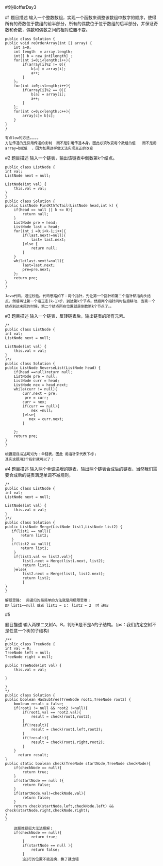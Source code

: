 ﻿#剑指offerDay3

#1
题目描述
输入一个整数数组，实现一个函数来调整该数组中数字的顺序，使得所有的奇数位于数组的前半部分，所有的偶数位于位于数组的后半部分，并保证奇数和奇数，偶数和偶数之间的相对位置不变。

    public class Solution {
    public void reOrderArray(int [] array) {
        int a=0;
        int length  = array.length;
        int[] b = new int[length] ;
        for(int i=0;i<length;i++){
            if(array[i]%2 != 0){
            	b[a] = array[i];
                a++;
            }
        };
        for(int i=0;i<length;i++){
            if(array[i]%2 == 0){
                b[a] = array[i];
                a++;
            }
        };
        for(int c=0;c<length;c++){
            array[c]= b[c];
        }
    }
    }

```
有点low的方法。。。。。
方法传递的是引用传递的复制  而不是引用传递本身，因此必须改变每个数组的值   而不是用 array=b赋值  ，因为如果这样做无法实现真正的改变 
```



#2
题目描述
输入一个链表，输出该链表中倒数第k个结点。
    
    public class ListNode {
    int val;
    ListNode next = null;

    ListNode(int val) {
        this.val = val;
    }
    }
    public class Solution {
    public ListNode FindKthToTail(ListNode head,int k) {
        if(head == null || k <= 0){
            return null;
        }
        ListNode pre = head;
        ListNode last = head;
        for(int i =0;i<k-1;i++){
            if(last.next!=null){
                last= last.next;
            }else {
                return null;
            }
        }
        while(last.next!=null){
            last=last.next;
            pre=pre.next;
        };
        return pre;
    }
    }
    
```
Java代码，通过校验。代码思路如下：两个指针，先让第一个指针和第二个指针都指向头结点，然后再让第一个指正走(k-1)步，到达第k个节点。然后两个指针同时往后移动，当第一个结点到达末尾的时候，第二个结点所在位置就是倒数第k个节点了。。
```


#3
题目描述
输入一个链表，反转链表后，输出链表的所有元素。

    /*
    public class ListNode {
    int val;
    ListNode next = null;

    ListNode(int val) {
        this.val = val;
    }
    }*/
    public class Solution {
    public ListNode ReverseList(ListNode head) {
        if(head ==null)return null;
        ListNode pre = null;
        ListNode curr = head;
        ListNode nex = head.next;
        while(curr != null){
            curr.next = pre;
             pre = curr;
            curr = nex;
            if(curr == null){
                nex =null;
            }else{
               nex = curr.next; 
            }
           
        };
        return pre;
    }
    }
    
```
根据题目描述可知为：单链表，因此 用指针来代表下标；
其实这题用2个指针就可以了；

```


#4
题目描述
输入两个单调递增的链表，输出两个链表合成后的链表，当然我们需要合成后的链表满足单调不减规则。

    /*
    public class ListNode {
    int val;
    ListNode next = null;

    ListNode(int val) {
        this.val = val;
    }
    }*/
    public class Solution {
    public ListNode Merge(ListNode list1,ListNode list2) {
       if(list1 == null){
           return list2;
       }
       if(list2 == null){
           return list1;
        }
        if(list1.val <= list2.val){
            list1.next = Merge(list1.next, list2);
            return list1;
        }else{
            list2.next = Merge(list1, list2.next);
            return list2;
            }
    }
    }
    
```
解题思路:  用递归的最简单的方法就是用极限思维；
即 list1==null 或者 list1 = 1； list2 = 2  时 递归
```

#5

题目描述
输入两棵二叉树A，B，判断B是不是A的子结构。（ps：我们约定空树不是任意一个树的子结构）


    /**
    public class TreeNode {
    int val = 0;
    TreeNode left = null;
    TreeNode right = null;

    public TreeNode(int val) {
        this.val = val;

    }

    }
    */
    public class Solution {
    public boolean HasSubtree(TreeNode root1,TreeNode root2) {
        boolean result = false;
        if(root1 != null && root2 !=null){
            if(root1.val == root2.val){
                result = check(root1,root2);
            }
            if(!result){
                result = check(root1.left,root2);
            }
            if(!result){
                result = check(root1.right,root2);
            }
        }
          return result; 
    }
    public static boolean check(TreeNode startNode,TreeNode checkNode){
        if(checkNode == null){
            return true;
        }
        if(startNode == null ){
            return false; 
        }
        if(startNode.val!=checkNode.val){
            return false;
        }
        return check(startNode.left,checkNode.left) && check(startNode.right,checkNode.right);
    }
    }
    
    
```
    这题难题挺大无法理解；
    if(checkNode == null){
            return true;
        }
        if(startNode == null ){
            return false; 
        }
        这2行的位置不能互换，换了就出错
    
```